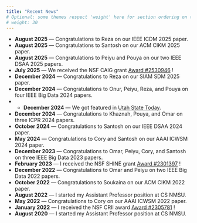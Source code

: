 ```yaml
---
title: "Recent News"
# Optional: some themes respect 'weight' here for section ordering on the home; if yours does, set a value slightly larger than Education.
# weight: 30
---
```


- **August 2025** — Congratulations to Reza on our IEEE ICDM 2025 paper.
- **August 2025** — Congratulations to Santosh on our ACM CIKM 2025 paper.
- **August 2025** — Congratulations to Peiyu and Pouya on our two IEEE DSAA 2025 papers.
- **July 2025** — We received the NSF CAIG grant [Award #2530946](https://www.nsf.gov/awardsearch/showAward?AWD_ID=2530946) !  
- **December 2024** — Congratulations to Reza on our SIAM SDM 2025 paper.
- **December 2024** — Congratulations to Onur, Peiyu, Reza, and Pouya on four IEEE Big Data 2024 papers.
- - **December 2024** — We got featured in [Utah State Today](https://www.usu.edu/today/story/here-comes-the-sun-usu-computer-scientists-develop-models-to-predict-extreme-solar-phenomena).
- **December 2024** — Congratulations to Khaznah, Pouya, and Omar on three ICPR 2024 papers.
- **October 2024** — Congratulations to Santosh on our IEEE DSAA 2024 paper.
- **May 2024** — Congratulations to Cory and Santosh on our AAAI ICWSM 2024 paper.
- **December 2023** — Congratulations to Omar, Peiyu, Cory, and Santosh on three IEEE Big Data 2023 papers.
- **February 2023** — I received the NSF SHINE grant [Award #2301397](https://www.nsf.gov/awardsearch/showAward?AWD_ID=2301397) !
- **December 2022** — Congratulations to Omar and Peiyu on two IEEE Big Data 2022 papers.
- **October 2022** — Congratulations to Soukaina on our ACM CIKM 2022 paper.
- **August 2022** — I started my Assistant Professor position at CS NMSU.
- **May 2022** — Congratulations to Cory on our AAAI ICWSM 2022 paper.
- **January 2022** — I received the NSF CRII award [Award #2305781](https://www.nsf.gov/awardsearch/showAward?AWD_ID=2305781) !
- **August 2020** — I started my Assistant Professor position at CS NMSU.
